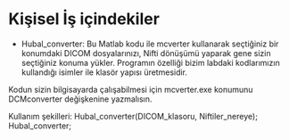 # Kişisel İş içindekiler

* Hubal_converter: Bu Matlab kodu ile mcverter kullanarak seçtiğiniz bir konumdaki DICOM dosyalarınızı, Nifti dönüşümü yaparak gene sizin seçtiğiniz konuma yükler.
Programın özelliği bizim labdaki kodlarımızın kullandığı isimler ile klasör yapısı üretmesidir. 

Kodun sizin bilgisayarda çalışabilmesi için mcverter.exe konumunu DCMconverter değişkenine yazmalısın.

Kullanım şekilleri:
Hubal_converter(DICOM_klasoru, Niftiler_nereye);
Hubal_converter;
